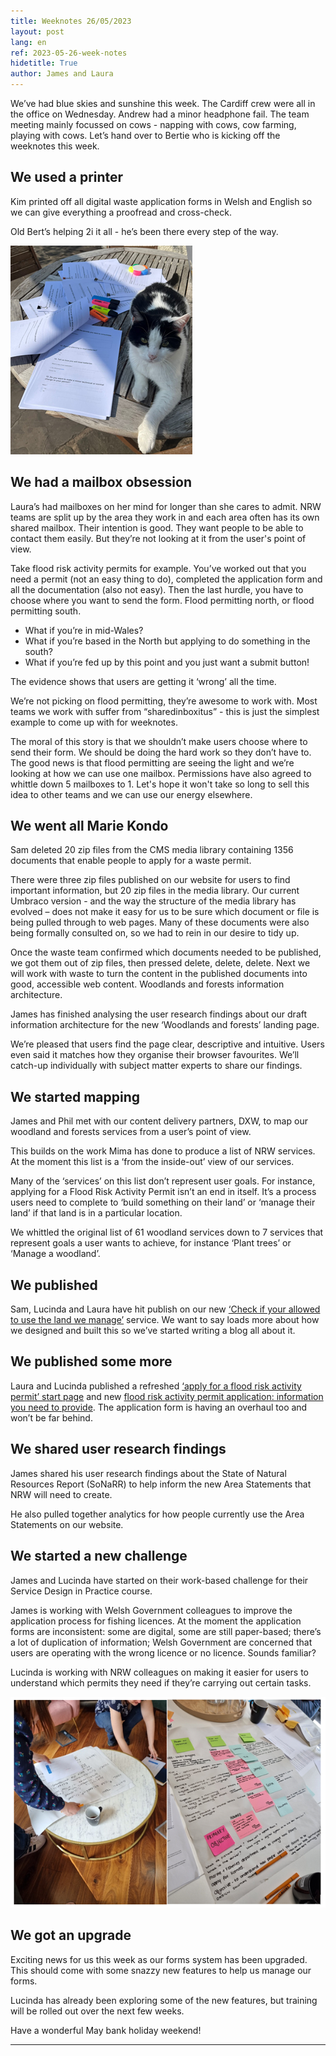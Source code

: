 ```yaml
---
title: Weeknotes 26/05/2023
layout: post
lang: en
ref: 2023-05-26-week-notes
hidetitle: True
author: James and Laura
---
```


We’ve had blue skies and sunshine this week. The Cardiff crew were all in the office on Wednesday. Andrew had a minor headphone fail. The team meeting mainly focussed on cows - napping with cows, cow farming, playing with cows. 
Let’s hand over to Bertie who is kicking off the weeknotes this week.

## We used a printer

Kim printed off all digital waste application forms in Welsh and English so we can give everything a proofread and cross-check.

Old Bert’s helping 2i it all - he’s been there every step of the way.

![bert the cat managing the workload](https://github.com/nrw-digital/week-notes/blob/1681562a2aca5c573a36a2f96897bf5f5e425730/images/bert%20with%20papers.png?raw=true) 

## We had a mailbox obsession

Laura’s had mailboxes on her mind for longer than she cares to admit. NRW teams are split up by the area they work in and each area often has its own shared mailbox. Their intention is good. They want people to be able to contact them easily. But they’re not looking at it from the user's point of view.

Take flood risk activity permits for example. You’ve worked out that you need a permit (not an easy thing to do), completed the application form and all the documentation (also not easy). Then the last hurdle, you have to choose where you want to send the form. Flood permitting north, or flood permitting south. 

+ What if you’re in mid-Wales?
+ What if you’re based in the North but applying to do something in the south?
+ What if you’re fed up by this point and you just want a submit button!

The evidence shows that users are getting it ‘wrong’ all the time.

We’re not picking on flood permitting, they’re awesome to work with. Most teams we work with suffer from “sharedinboxitus” - this is just the simplest example to come up with for weeknotes.

The moral of this story is that we shouldn’t make users choose where to send their form. We should be doing the hard work so they don’t have to. 
The good news is that flood permitting are seeing the light and we’re looking at how we can use one mailbox. Permissions have also agreed to whittle down 5 mailboxes to 1. Let's hope it won't take so long to sell this idea to other teams and we can use our energy elsewhere.

## We went all Marie Kondo

Sam deleted 20 zip files from the CMS media library containing 1356 documents that enable people to apply for a waste permit.  

There were three zip files published on our website for users to find important information, but 20 zip files in the media library. Our current Umbraco version - and the way the structure of the media library has evolved – does not make it easy for us to be sure which document or file is being pulled through to web pages. Many of these documents were also being formally consulted on, so we had to rein in our desire to tidy up.

Once the waste team confirmed which documents needed to be published, we got them out of zip files, then pressed delete, delete, delete. Next we will work with waste to turn the content in the published documents into good, accessible web content. Woodlands and forests information architecture.

James has finished analysing the user research findings about our draft information architecture for the new ‘Woodlands and forests’ landing page.
 
We’re pleased that users find the page clear, descriptive and intuitive. Users even said it matches how they organise their browser favourites. 
We’ll catch-up individually with subject matter experts to share our findings. 


## We started mapping

James and Phil met with our content delivery partners, DXW, to map our woodland and forests services from a user’s point of view. 

This builds on the work Mima has done to produce a list of NRW services. At the moment this list is a ‘from the inside-out’ view of our services.

Many of the ‘services’ on this list don’t represent user goals. For instance, applying for a Flood Risk Activity Permit isn’t an end in itself. It’s a process users need to complete to ‘build something on their land’ or ‘manage their land’ if that land is in a particular location.  

We whittled the original list of 61 woodland services down to 7 services that represent goals a user wants to achieve, for instance ‘Plant trees’ or ‘Manage a woodland’.

## We published

Sam, Lucinda and Laura have hit publish on our new [‘Check if your allowed to use the land we manage’]( https://naturalresources.wales/permits-and-permissions/plan-an-event-activity-or-project-on-our-land/check-if-you-are-allowed-to-use-land-we-manage/?lang=en) service. We want to say loads more about how we designed and built this so we’ve started writing a blog all about it.

## We published some more

Laura and Lucinda published a refreshed [‘apply for a flood risk activity permit’ start page]( https://naturalresources.wales/permits-and-permissions/flood-risk-activity-permits/apply-for-a-new-bespoke-permit/?lang=en) and new [flood risk activity permit application: information you need to provide](https://naturalresources.wales/permits-and-permissions/flood-risk-activity-permits/flood-risk-activity-permit-application-frap-information-you-will-need-to-provide/?lang=en). The application form is having an overhaul too and won’t be far behind.

## We shared user research findings

James shared his user research findings about the State of Natural Resources Report (SoNaRR) to help inform the new Area Statements that NRW will need to create. 

He also pulled together analytics for how people currently use the Area Statements on our website.

## We started a new challenge

James and Lucinda have started on their work-based challenge for their Service Design in Practice course. 

James is working with Welsh Government colleagues to improve the application process for fishing licences. At the moment the application forms are inconsistent: some are digital, some are still paper-based; there’s a lot of duplication of information; Welsh Government are concerned that users are operating with the wrong licence or no licence. Sounds familiar? 

Lucinda is working with NRW colleagues on making it easier for users to understand which permits they need if they’re carrying out certain tasks.

![brainstorming](https://github.com/nrw-digital/week-notes/blob/36a656f9100b419c311a9ddefaa5ba13f194670f/images/brainstorm.png?raw=true) 


## We got an upgrade

Exciting news for us this week as our forms system has been upgraded. This should come with some snazzy new features to help us manage our forms.

Lucinda has already been exploring some of the new features, but training will be rolled out over the next few weeks.

Have a wonderful May bank holiday weekend!

---- 


